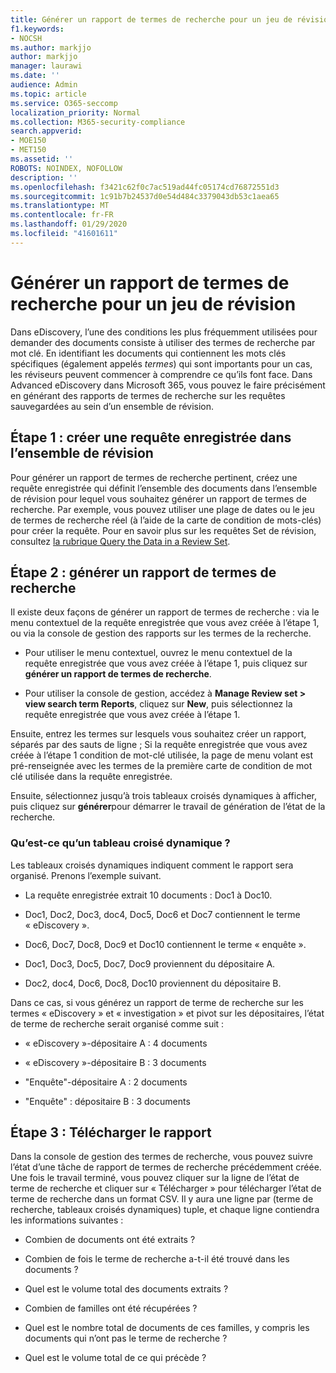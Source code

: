 ```yaml
---
title: Générer un rapport de termes de recherche pour un jeu de révision
f1.keywords:
- NOCSH
ms.author: markjjo
author: markjjo
manager: laurawi
ms.date: ''
audience: Admin
ms.topic: article
ms.service: O365-seccomp
localization_priority: Normal
ms.collection: M365-security-compliance
search.appverid:
- MOE150
- MET150
ms.assetid: ''
ROBOTS: NOINDEX, NOFOLLOW
description: ''
ms.openlocfilehash: f3421c62f0c7ac519ad44fc05174cd76872551d3
ms.sourcegitcommit: 1c91b7b24537d0e54d484c3379043db53c1aea65
ms.translationtype: MT
ms.contentlocale: fr-FR
ms.lasthandoff: 01/29/2020
ms.locfileid: "41601611"
---
```

# <a name="generate-search-term-report-for-a-review-set"></a>Générer un rapport de termes de recherche pour un jeu de révision

Dans eDiscovery, l’une des conditions les plus fréquemment utilisées pour demander des documents consiste à utiliser des termes de recherche par mot clé. En identifiant les documents qui contiennent les mots clés spécifiques (également appelés *termes*) qui sont importants pour un cas, les réviseurs peuvent commencer à comprendre ce qu’ils font face. Dans Advanced eDiscovery dans Microsoft 365, vous pouvez le faire précisément en générant des rapports de termes de recherche sur les requêtes sauvegardées au sein d’un ensemble de révision.

## <a name="step-1-create-a-saved-query-in-the-review-set"></a>Étape 1 : créer une requête enregistrée dans l’ensemble de révision

Pour générer un rapport de termes de recherche pertinent, créez une requête enregistrée qui définit l’ensemble des documents dans l’ensemble de révision pour lequel vous souhaitez générer un rapport de termes de recherche. Par exemple, vous pouvez utiliser une plage de dates ou le jeu de termes de recherche réel (à l’aide de la carte de condition de mots-clés) pour créer la requête. Pour en savoir plus sur les requêtes Set de révision, consultez [la rubrique Query the Data in a Review Set](review-set-search.md).

## <a name="step-2-generate-a-search-term-report"></a>Étape 2 : générer un rapport de termes de recherche

Il existe deux façons de générer un rapport de termes de recherche : via le menu contextuel de la requête enregistrée que vous avez créée à l’étape 1, ou via la console de gestion des rapports sur les termes de la recherche.

- Pour utiliser le menu contextuel, ouvrez le menu contextuel de la requête enregistrée que vous avez créée à l’étape 1, puis cliquez sur **générer un rapport de termes de recherche**.

- Pour utiliser la console de gestion, accédez à **Manage Review set > view search term Reports**, cliquez sur **New**, puis sélectionnez la requête enregistrée que vous avez créée à l’étape 1.

Ensuite, entrez les termes sur lesquels vous souhaitez créer un rapport, séparés par des sauts de ligne ; Si la requête enregistrée que vous avez créée à l’étape 1 condition de mot-clé utilisée, la page de menu volant est pré-renseignée avec les termes de la première carte de condition de mot clé utilisée dans la requête enregistrée.

Ensuite, sélectionnez jusqu’à trois tableaux croisés dynamiques à afficher, puis cliquez sur **générer**pour démarrer le travail de génération de l’état de la recherche.

### <a name="what-is-a-pivot"></a>Qu’est-ce qu’un tableau croisé dynamique ?

Les tableaux croisés dynamiques indiquent comment le rapport sera organisé. Prenons l’exemple suivant.

- La requête enregistrée extrait 10 documents : Doc1 à Doc10.

- Doc1, Doc2, Doc3, doc4, Doc5, Doc6 et Doc7 contiennent le terme « eDiscovery ».

- Doc6, Doc7, Doc8, Doc9 et Doc10 contiennent le terme « enquête ».

- Doc1, Doc3, Doc5, Doc7, Doc9 proviennent du dépositaire A.

- Doc2, doc4, Doc6, Doc8, Doc10 proviennent du dépositaire B.

Dans ce cas, si vous générez un rapport de terme de recherche sur les termes « eDiscovery » et « investigation » et pivot sur les dépositaires, l’état de terme de recherche serait organisé comme suit :

- « eDiscovery »-dépositaire A : 4 documents

- « eDiscovery »-dépositaire B : 3 documents

- "Enquête"-dépositaire A : 2 documents

- "Enquête" : dépositaire B : 3 documents

## <a name="step-3-download-report"></a>Étape 3 : Télécharger le rapport

Dans la console de gestion des termes de recherche, vous pouvez suivre l’état d’une tâche de rapport de termes de recherche précédemment créée. Une fois le travail terminé, vous pouvez cliquer sur la ligne de l’état de terme de recherche et cliquer sur « Télécharger » pour télécharger l’état de terme de recherche dans un format CSV. Il y aura une ligne par (terme de recherche, tableaux croisés dynamiques) tuple, et chaque ligne contiendra les informations suivantes :

- Combien de documents ont été extraits ?

- Combien de fois le terme de recherche a-t-il été trouvé dans les documents ?

- Quel est le volume total des documents extraits ?

- Combien de familles ont été récupérées ?

- Quel est le nombre total de documents de ces familles, y compris les documents qui n’ont pas le terme de recherche ?

- Quel est le volume total de ce qui précède ?